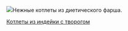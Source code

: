 <!--2025-05-06 13:52:29-->
<div class="yb">
  <div class="rss povarenok"><a href="https://www.povarenok.ru/recipes/show/182594/"><img src="https://www.povarenok.ru/data/cache/2025may/06/23/3174552_68575-640x480.jpg"></a>Нежные котлеты из диетического фарша. <p class="titl"><a href="https://www.povarenok.ru/recipes/show/182594/">Котлеты из индейки с творогом</a></p></div>
</div>
